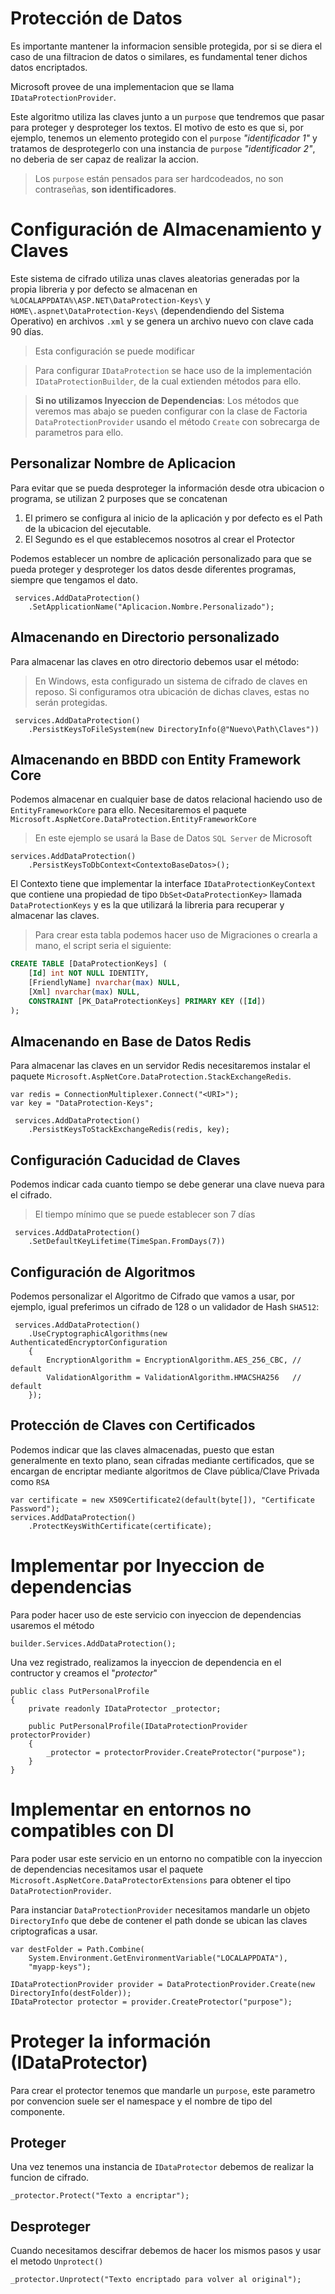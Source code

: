 # Protección de Datos
Es importante mantener la informacion sensible protegida, por si se diera el caso de una filtracion de datos o similares, es fundamental tener dichos datos encriptados.

Microsoft provee de una implementacion que se llama `IDataProtectionProvider`.

Este algoritmo utiliza las claves junto a un `purpose` que tendremos que pasar para proteger y desproteger los textos. El motivo de esto es que si, por ejemplo, tenemos un elemento protegido con el `purpose` *"identificador 1"* y tratamos de desprotegerlo con una instancia de `purpose` *"identificador 2"*, no deberia de ser capaz de realizar la accion.

> Los `purpose` están pensados para ser hardcodeados, no son contraseñas, **son identificadores**.

# Configuración de Almacenamiento y Claves
Este sistema de cifrado utiliza unas claves aleatorias generadas por la propia libreria y por defecto se almacenan en `%LOCALAPPDATA%\ASP.NET\DataProtection-Keys\` y `HOME\.aspnet\DataProtection-Keys\` (dependendiendo del Sistema Operativo) en archivos `.xml` y se genera un archivo nuevo con clave cada 90 días.
> Esta configuración se puede modificar

> Para configurar `IDataProtection` se hace uso de la implementación `IDataProtectionBuilder`, de la cual extienden métodos para ello.

> **Si no utilizamos Inyeccion de Dependencias**: Los métodos que veremos mas abajo se pueden configurar con la clase de Factoria `DataProtectionProvider` usando el método `Create` con sobrecarga de parametros para ello.

## Personalizar Nombre de Aplicacion
Para evitar que se pueda desproteger la información desde otra ubicacion o programa, se utilizan 2 purposes que se concatenan

1. El primero se configura al inicio de la aplicación y por defecto es el Path de la ubicacion del ejecutable.
1. El Segundo es el que establecemos nosotros al crear el Protector

Podemos establecer un nombre de aplicación personalizado para que se pueda proteger y desproteger los datos desde diferentes programas, siempre que tengamos el dato.

```Csharp
 services.AddDataProtection()
    .SetApplicationName("Aplicacion.Nombre.Personalizado");
```


## Almacenando en Directorio personalizado
Para almacenar las claves en otro directorio debemos usar el método:

> En Windows, esta configurado un sistema de cifrado de claves en reposo. Si configuramos otra ubicación de dichas claves, estas no serán protegidas.

```Csharp
 services.AddDataProtection()
    .PersistKeysToFileSystem(new DirectoryInfo(@"Nuevo\Path\Claves"))
```

## Almacenando en BBDD con Entity Framework Core
Podemos almacenar en cualquier base de datos relacional haciendo uso de `EntityFrameworkCore` para ello. Necesitaremos el paquete `Microsoft.AspNetCore.DataProtection.EntityFrameworkCore`
> En este ejemplo se usará la Base de Datos `SQL Server` de Microsoft

```Csharp
services.AddDataProtection()
    .PersistKeysToDbContext<ContextoBaseDatos>();
```

El Contexto tiene que implementar la interface `IDataProtectionKeyContext` que contiene una propiedad de tipo `DbSet<DataProtectionKey>` llamada `DataProtectionKeys` y es la que utilizará la libreria para recuperar y almacenar las claves.

> Para crear esta tabla podemos hacer uso de Migraciones o crearla a mano, el script seria el siguiente:
```SQL
CREATE TABLE [DataProtectionKeys] (
    [Id] int NOT NULL IDENTITY,
    [FriendlyName] nvarchar(max) NULL,
    [Xml] nvarchar(max) NULL,
    CONSTRAINT [PK_DataProtectionKeys] PRIMARY KEY ([Id])
);
```

## Almacenando en Base de Datos Redis
Para almacenar las claves en un servidor Redis necesitaremos instalar el paquete `Microsoft.AspNetCore.DataProtection.StackExchangeRedis`.

```Csharp
var redis = ConnectionMultiplexer.Connect("<URI>");
var key = "DataProtection-Keys";

 services.AddDataProtection()
    .PersistKeysToStackExchangeRedis(redis, key);
```

## Configuración Caducidad de Claves
Podemos indicar cada cuanto tiempo se debe generar una clave nueva para el cifrado.
> El tiempo mínimo que se puede establecer son 7 días
```Csharp
 services.AddDataProtection()
    .SetDefaultKeyLifetime(TimeSpan.FromDays(7))
```

## Configuración de Algoritmos
Podemos personalizar el Algoritmo de Cifrado que vamos a usar, por ejemplo, igual preferimos un cifrado de 128 o un validador de Hash `SHA512`:

```Csharp
 services.AddDataProtection()
    .UseCryptographicAlgorithms(new AuthenticatedEncryptorConfiguration
    {
        EncryptionAlgorithm = EncryptionAlgorithm.AES_256_CBC, // default
        ValidationAlgorithm = ValidationAlgorithm.HMACSHA256   // default
    });
```

## Protección de Claves con Certificados
Podemos indicar que las claves almacenadas, puesto que estan generalmente en texto plano, sean cifradas mediante certificados, que se encargan de encriptar mediante algoritmos de Clave pública/Clave Privada como `RSA`

```Csharp
var certificate = new X509Certificate2(default(byte[]), "Certificate Password");
services.AddDataProtection()
    .ProtectKeysWithCertificate(certificate);
```


# Implementar por Inyeccion de dependencias
Para poder hacer uso de este servicio con inyeccion de dependencias usaremos el método
```Csharp
builder.Services.AddDataProtection();
```

Una vez registrado, realizamos la inyeccion de dependencia en el contructor y creamos el "*protector*"
```Csharp
public class PutPersonalProfile
{
    private readonly IDataProtector _protector;

    public PutPersonalProfile(IDataProtectionProvider protectorProvider)
    {
        _protector = protectorProvider.CreateProtector("purpose");
    }
}
```

# Implementar en entornos no compatibles con DI
Para poder usar este servicio en un entorno no compatible con la inyeccion de dependencias necesitamos usar el paquete `Microsoft.AspNetCore.DataProtectorExtensions` para obtener el tipo `DataProtectionProvider`.

Para instanciar `DataProtectionProvider` necesitamos mandarle un objeto `DirectoryInfo` que debe de contener el path donde se ubican las claves criptograficas a usar.

```Csharp
var destFolder = Path.Combine(
    System.Environment.GetEnvironmentVariable("LOCALAPPDATA"),
    "myapp-keys");

IDataProtectionProvider provider = DataProtectionProvider.Create(new DirectoryInfo(destFolder));
IDataProtector protector = provider.CreateProtector("purpose");
```

# Proteger la información (IDataProtector)
Para crear el protector tenemos que mandarle un `purpose`, este parametro por convencion suele ser el namespace y el nombre de tipo del componente.

## Proteger
Una vez tenemos una instancia de `IDataProtector` debemos de realizar la funcion de cifrado.

```Csharp
_protector.Protect("Texto a encriptar");
```

## Desproteger
Cuando necesitamos descifrar debemos de hacer los mismos pasos y usar el metodo `Unprotect()`

```Csharp
_protector.Unprotect("Texto encriptado para volver al original");
```
